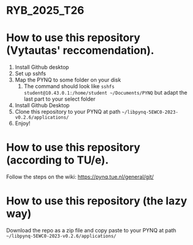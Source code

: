 # RYB_2025_T26

# How to use this repository (Vytautas' reccomendation).

1. Install Github desktop 
2. Set up sshfs
3. Map the PYNQ to some folder on your disk
    1. The command should look like `sshfs student@10.43.0.1:/home/student ~/Documents/PYNQ` but adapt the last part to your select folder
4. Install Github Desktop
5. Clone this repository to your PYNQ at path `~/libpynq-5EWC0-2023-v0.2.6/applications/`
6. Enjoy!

# How to use this repository (according to TU/e).

Follow the steps on the wiki: https://pynq.tue.nl/general/git/

# How to use this repository (the lazy way)

Download the repo as a zip file and copy paste to your PYNQ at path `~/libpynq-5EWC0-2023-v0.2.6/applications/`